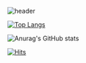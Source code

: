 
![header](https://capsule-render.vercel.app/api?type=wave&color=auto&height=300&section=header&text=Seo%20Minji&fontSize=90&fontAlignY=40)

[![Top Langs](https://github-readme-stats.vercel.app/api/top-langs/?username=minji&layout=compact)](https://github.com/anuraghazra/github-readme-stats)

![Anurag's GitHub stats](https://github-readme-stats.vercel.app/api?username=minji&show_icons=true&theme=radical)

[![Hits](https://hits.seeyoufarm.com/api/count/incr/badge.svg?url=https%3A%2F%2Fgithub.com%2FSeoMinji15&count_bg=%2379C83D&title_bg=%23555555&icon=&icon_color=%23E7E7E7&title=hits&edge_flat=false)](https://hits.seeyoufarm.com)

